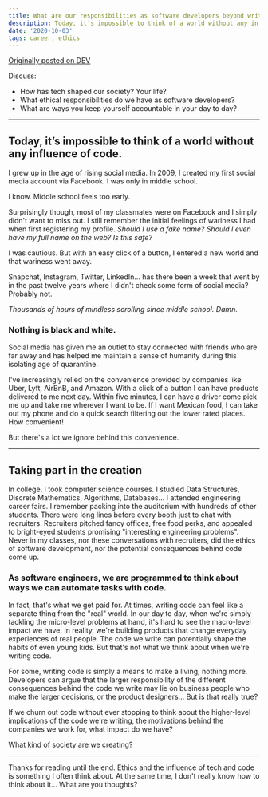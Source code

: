 ```yaml
---
title: What are our responsibilities as software developers beyond writing code? 🌎💻
description: Today, it’s impossible to think of a world without any influence of code.
date: '2020-10-03'
tags: career, ethics
---
```

[Originally posted on DEV](https://dev.to/kateh/beyond-writing-code-what-are-our-ethical-responsibilities-al7)

Discuss:

* How has tech shaped our society? Your life?
* What ethical responsibilities do we have as software developers?
* What are ways you keep yourself accountable in your day to day?

****

## Today, it’s impossible to think of a world without any influence of code.

I grew up in the age of rising social media. In 2009, I created my first social media account via Facebook. I was only in middle school.

I know. Middle school feels too early.

Surprisingly though, most of my classmates were on Facebook and I simply didn't want to miss out. I still remember the initial feelings of wariness I had when first registering my profile. *Should I use a fake name? Should I even have my full name on the web? Is this safe?*

I was cautious. But with an easy click of a button, I entered a new world and that wariness went away.

Snapchat, Instagram, Twitter, LinkedIn... has there been a week that went by in the past twelve years where I didn't check some form of social media? Probably not.

*Thousands of hours of mindless scrolling since middle school. Damn.*

### Nothing is black and white.

Social media has given me an outlet to stay connected with friends who are far away and has helped me maintain a sense of humanity during this isolating age of quarantine.

I've increasingly relied on the convenience provided by companies like Uber, Lyft, AirBnB, and Amazon. With a click of a button I can have products delivered to me next day. Within five minutes, I can have a driver come pick me up and take me wherever I want to be. If I want Mexican food, I can take out my phone and do a quick search filtering out the lower rated places. How convenient!

But there's a lot we ignore behind this convenience.


***

## Taking part in the creation

In college, I took computer science courses. I studied Data Structures, Discrete Mathematics, Algorithms, Databases... I attended engineering career fairs. I remember packing into the auditorium with hundreds of other students. There were long lines before every booth just to chat with recruiters. Recruiters pitched fancy offices, free food perks, and appealed to bright-eyed students promising "interesting engineering problems". Never in my classes, nor these conversations with recruiters, did the ethics of software development, nor the potential consequences behind code come up.

### As software engineers, we are programmed to think about ways we can automate tasks with code.

In fact, that's what we get paid for. At times, writing code can feel like a separate thing from the "real" world. In our day to day, when we're simply tackling the micro-level problems at hand, it's hard to see the macro-level impact we have. In reality, we're building products that change everyday experiences of real people. The code we write can potentially shape the habits of even young kids. But that's not what we think about when we're writing code.

For some, writing code is simply a means to make a living, nothing more. Developers can argue that the larger responsibility of the different consequences behind the code we write may lie on business people who make the larger decisions, or the product designers... But is that really true?

If we churn out code without ever stopping to think about the higher-level implications of the code we're writing, the motivations behind the companies we work for, what impact do we have?

What kind of society are we creating?

****

Thanks for reading until the end. Ethics and the influence of tech and code is something I often think about. At the same time, I don't really know how to think about it... What are you thoughts?
